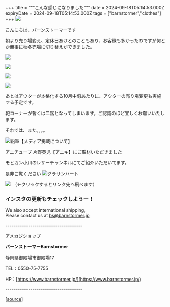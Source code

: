 +++
title = """こんな感じになりました"""
date = 2024-09-18T05:14:53.000Z
expiryDate = 2024-09-18T05:14:53.000Z
tags = ["barnstormer","clothes"]
+++
[![](https://stat.ameba.jp/user_images/20231023/16/barnstormer-go/b2/03/p/o0420015015354743273.png)](https://ameblo.jp/barnstormer-go/entry-12825670498.html)

こんにちは、バーンストーマーです

朝より売り場変え、定休日あけとのこともあり、お客様も多かったのですが何とか無事に秋冬売場に切り替えができました。

[![](https://stat.ameba.jp/user_images/20240918/14/barnstormer-go/23/79/j/o0466070015487757549.jpg)](https://stat.ameba.jp/user_images/20240918/14/barnstormer-go/23/79/j/o0466070015487757549.jpg)

[![](https://stat.ameba.jp/user_images/20240918/14/barnstormer-go/1a/95/j/o0466070015487757547.jpg)](https://stat.ameba.jp/user_images/20240918/14/barnstormer-go/1a/95/j/o0466070015487757547.jpg)

[![](https://stat.ameba.jp/user_images/20240918/14/barnstormer-go/c4/64/j/o0466070015487757551.jpg)](https://stat.ameba.jp/user_images/20240918/14/barnstormer-go/c4/64/j/o0466070015487757551.jpg)

[![](https://stat.ameba.jp/user_images/20240918/14/barnstormer-go/6d/96/j/o0466070015487757552.jpg)](https://stat.ameba.jp/user_images/20240918/14/barnstormer-go/6d/96/j/o0466070015487757552.jpg)

あとはアウターが本格化する10月中旬あたりに、アウターの売り場変更も実施する予定です。

鞄コーナーが暫くは二階となってしまいます。ご認識のほど宜しくお願いいたします。

それでは、また。。。。

![鉛筆](https://stat100.ameba.jp/blog/ucs/img/char/char3/519.png)【メディア掲載について】

アニチューブ 片野英児【アニキ】にご取材いただきました

モヒカン小川のレザーチャンネルにてご紹介いただいてます。

是非ご覧ください ![グラサンハート](https://stat100.ameba.jp/blog/ucs/img/char/char3/148.png)

[![](https://stat.ameba.jp/user_images/20230412/16/barnstormer-go/6a/23/p/o0108010815269242493.png)](https://www.instagram.com/barnstormer_daily/)　（←クリックするとリンク先へ飛べます）

### インスタの更新もチェックしようー！

We also accept international shipping,  
Please contact us at bs@barnstormer.jp

**\-------------------------------------**

アメカジショップ

**バーンストーマーBarnstormer**

静岡県御殿場市御殿場17

TEL：0550-75-7755

HP：[https://www.barnstormer.jp/](https://www.barnstormer.jp/)

**\-------------------------------------**

[[source]](https://ameblo.jp/barnstormer-go/entry-12868022373.html)
